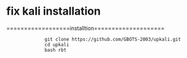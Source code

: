 # fix kali installation


==================installtion====================
 
                  git clone https://github.com/GBOTS-2003/upkali.git           
                  cd upkali 
                  bash rbt
